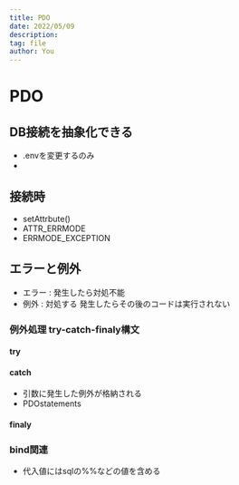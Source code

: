 ```yaml
---
title: PDO
date: 2022/05/09
description:
tag: file
author: You
---
```


# PDO

## DB接続を抽象化できる
- .envを変更するのみ
-

## 接続時

- setAttrbute()
- ATTR_ERRMODE
- ERRMODE_EXCEPTION

## エラーと例外
- エラー : 発生したら対処不能
- 例外 : 対処する 発生したらその後のコードは実行されない

### 例外処理 try-catch-finaly構文
#### try
#### catch
- 引数に発生した例外が格納される
- PDOstatements
#### finaly

### bind関連
- 代入値にはsqlの%%などの値を含める